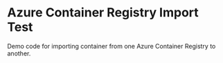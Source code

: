# Azure Container Registry Import Test
Demo code for importing container from one Azure Container Registry to another.
